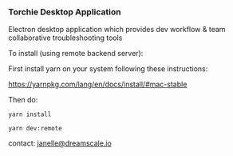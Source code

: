 ### Torchie Desktop Application ###
Electron desktop application which provides dev workflow & team collaborative troubleshooting tools

To install (using remote backend server):

First install yarn on your system following these instructions:

https://yarnpkg.com/lang/en/docs/install/#mac-stable

Then do:

`yarn install`

`yarn dev:remote`

contact: [janelle@dreamscale.io](mailto:janelle@dreamscale.io)
